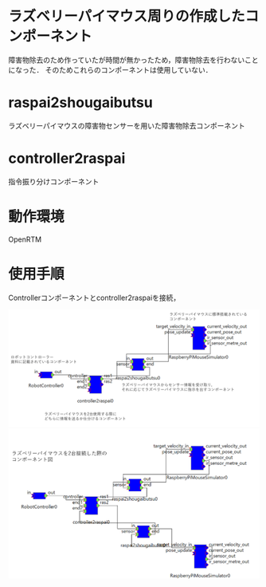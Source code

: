 # ラズベリーパイマウス周りの作成したコンポーネント
障害物除去のため作っていたが時間が無かったため，障害物除去を行わないことになった．
そのためこれらのコンポーネントは使用していない．
# raspai2shougaibutsu
ラズベリーパイマウスの障害物センサーを用いた障害物除去コンポーネント
# controller2raspai
指令振り分けコンポーネント
# 動作環境
OpenRTM

# 使用手順
Controllerコンポーネントとcontroller2raspaiを接続，

![システム構成図](https://github.com/yyq1q/yyyt_ws/blob/main/yamauchi/%E3%83%A6%E3%83%93%E3%82%AD%E3%82%BF%E3%82%B9_%E3%82%B3%E3%83%B3%E3%83%9D%E3%83%BC%E3%83%8D%E3%83%B3%E3%83%88%E5%9B%B3.png)
![システム構成図](https://github.com/yyq1q/yyyt_ws/blob/main/yamauchi/%E3%83%A6%E3%83%93%E3%82%AD%E3%82%BF%E3%82%B9_%E3%82%B3%E3%83%B3%E3%83%9D%E3%83%BC%E3%83%8D%E3%83%B3%E3%83%88%E5%9B%B3_2.png)

